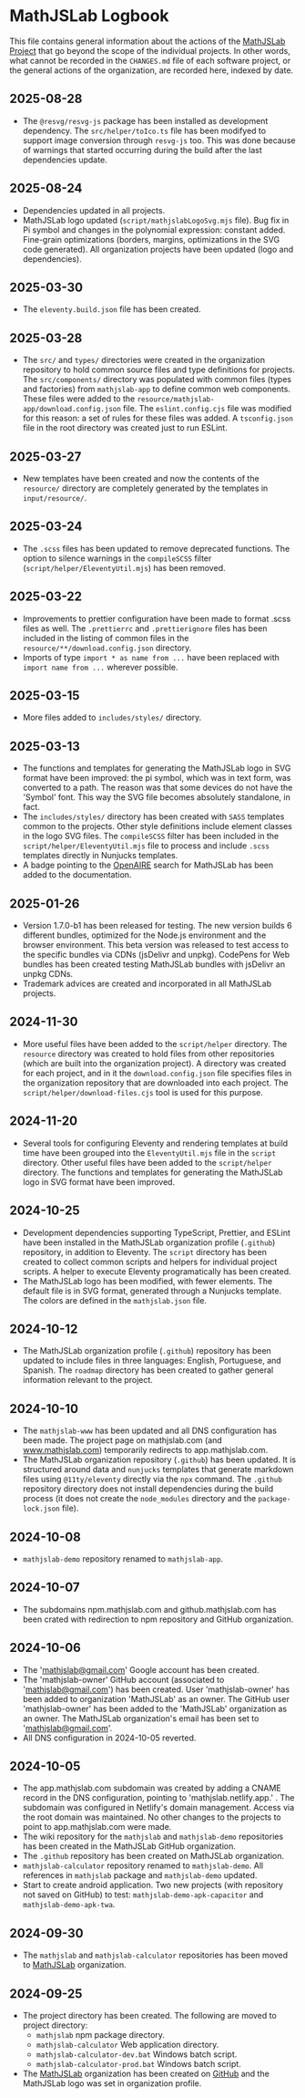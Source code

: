 # MathJSLab Logbook

This file contains general information about the actions of the [MathJSLab Project](https://mathjslab.com/) that go beyond the scope of the individual projects. In other words, what cannot be recorded in the `CHANGES.md` file of each software project, or the general actions of the organization, are recorded here, indexed by date.

## 2025-08-28
- The `@resvg/resvg-js` package has been installed as development dependency. The `src/helper/toIco.ts` file has been modifyed to support image conversion through `resvg-js` too. This was done because of warnings that started occurring during the build after the last dependencies update.

## 2025-08-24
- Dependencies updated in all projects.
- MathJSLab logo updated (`script/mathjslabLogoSvg.mjs` file). Bug fix in Pi symbol and changes in the polynomial expression: constant added. Fine-grain optimizations (borders, margins, optimizations in the SVG code generated). All organization projects have been updated (logo and dependencies).

## 2025-03-30
- The `eleventy.build.json` file has been created.

## 2025-03-28
- The `src/` and `types/` directories were created in the organization repository to hold common source files and type definitions for projects. The `src/components/` directory was populated with common files (types and factories) from `mathjslab-app` to define common web components. These files were added to the `resource/mathjslab-app/download.config.json` file. The `eslint.config.cjs` file was modified for this reason: a set of rules for these files was added. A `tsconfig.json` file in the root directory was created just to run ESLint.

## 2025-03-27
- New templates have been created and now the contents of the `resource/` directory are completely generated by the templates in `input/resource/`.

## 2025-03-24
- The `.scss` files has been updated to remove deprecated functions. The option to silence warnings in the `compileSCSS` filter (`script/helper/EleventyUtil.mjs`) has been removed.

## 2025-03-22
- Improvements to prettier configuration have been made to format .scss files as well. The `.prettierrc` and `.prettierignore` files has been included in the listing of common files in the `resource/**/download.config.json` directory.
- Imports of type `import * as name from ...` have been replaced with `import name from ...` wherever possible.

## 2025-03-15
- More files added to `includes/styles/` directory.

## 2025-03-13
- The functions and templates for generating the MathJSLab logo in SVG format have been improved: the pi symbol, which was in text form, was converted to a path. The reason was that some devices do not have the 'Symbol' font. This way the SVG file becomes absolutely standalone, in fact.
- The `includes/styles/` directory has been created with `SASS` templates common to the projects. Other style definitions include element classes in the logo SVG files. The `compileSCSS` filter has been included in the `script/helper/EleventyUtil.mjs` file to process and include `.scss` templates directly in Nunjucks templates.
- A badge pointing to the [OpenAIRE](https://explore.openaire.eu/) search for MathJSLab has been added to the documentation.


## 2025-01-26
- Version 1.7.0-b1 has been released for testing. The new version builds 6 different bundles, optimized for the Node.js environment and the browser environment. This beta version was released to test access to the specific bundles via CDNs (jsDelivr and unpkg). CodePens for Web bundles has been created testing MathJSLab bundles with jsDelivr an unpkg CDNs.
- Trademark advices are created and incorporated in all MathJSLab projects.

## 2024-11-30
- More useful files have been added to the `script/helper` directory. The `resource` directory was created to hold files from other repositories (which are built into the organization project). A directory was created for each project, and in it the `download.config.json` file specifies files in the organization repository that are downloaded into each project. The `script/helper/download-files.cjs` tool is used for this purpose.

## 2024-11-20
- Several tools for configuring Eleventy and rendering templates at build time have been grouped into the `EleventyUtil.mjs` file in the `script` directory. Other useful files have been added to the `script/helper` directory. The functions and templates for generating the MathJSLab logo in SVG format have been improved.

## 2024-10-25
- Development dependencies supporting TypeScript, Prettier, and ESLint have been installed in the MathJSLab organization profile (`.github`) repository, in addition to Eleventy. The `script` directory has been created to collect common scripts and helpers for individual project scripts. A helper to execute Eleventy programatically has been created.
- The MathJSLab logo has been modified, with fewer elements. The default file is in SVG format, generated through a Nunjucks template. The colors are defined in the `mathjslab.json` file.

## 2024-10-12
- The MathJSLab organization profile (`.github`) repository has been updated to include files in three languages: English, Portuguese, and Spanish. The `roadmap` directory has been created to gather general information relevant to the project.

## 2024-10-10
- The `mathjslab-www` has been updated and all DNS configuration has been made. The project page on mathjslab.com (and www.mathjslab.com) temporarily redirects to app.mathjslab.com.
- The MathJSLab organization repository (`.github`) has been updated. It is structured around data and `nunjucks` templates that generate markdown files using `@11ty/eleventy` directly via the `npx` command. The `.github` repository directory does not install dependencies during the build process (it does not create the `node_modules` directory and the `package-lock.json` file).

## 2024-10-08
- `mathjslab-demo` repository renamed to `mathjslab-app`.

## 2024-10-07
- The subdomains npm.mathjslab.com and github.mathjslab.com has been crated with redirection to npm repository and GitHub organization.

## 2024-10-06
- The 'mathjslab@gmail.com' Google account has been created.
- The 'mathjslab-owner' GitHub account (associated to 'mathjslab@gmail.com')  has been created. User 'mathjslab-owner' has been added to organization 'MathJSLab' as an owner. The GitHub user 'mathjslab-owner' has been added to the 'MathJSLab' organization as an owner. The MathJSLab organization's email has been set to 'mathjslab@gmail.com'.
- All DNS configuration in 2024-10-05 reverted.

## 2024-10-05
- The app.mathjslab.com subdomain was created by adding a CNAME record in the DNS configuration, pointing to 'mathjslab.netlify.app.' . The subdomain was configured in Netlify's domain management. Access via the root domain was maintained. No other changes to the projects to point to app.mathjslab.com were made.
- The wiki repository for the `mathjslab` and `mathjslab-demo` repositories has been created in the MathJSLab GitHub organization.
- The `.github` repository has been created on MathJSLab organization.
- `mathjslab-calculator` repository renamed to `mathjslab-demo`. All references in `mathjslab` package and `mathjslab-demo` updated.
- Start to create android application. Two new projects (with repository not saved on GitHub) to test: `mathjslab-demo-apk-capacitor` and `mathjslab-demo-apk-twa`.

## 2024-09-30
- The `mathjslab` and `mathjslab-calculator` repositories has been moved to [MathJSLab](https://github.com/MathJSLab/) organization.

## 2024-09-25
- The project directory has been created. The following are moved to project directory:
  * `mathjslab` npm package directory.
  * `mathjslab-calculator` Web application directory.
  * `mathjslab-calculator-dev.bat` Windows batch script.
  * `mathjslab-calculator-prod.bat` Windows batch script.
- The [MathJSLab](https://github.com/MathJSLab/) organization has been created on [GitHub](https://github.com/) and the MathJSLab logo was set in organization profile.

